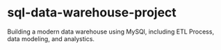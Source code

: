 # sql-data-warehouse-project
Building a modern data warehouse using MySQl, including ETL Process, data modeling, and analystics. 
